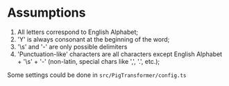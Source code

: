 # Assumptions

1. All letters correspond to English Alphabet;
1. 'Y' is always consonant at the beginning of the word;
1. '\s' and '-' are only possible delimiters
1. 'Punctuation-like' characters are all characters except English Alphabet + '\s' + '-' (non-latin, special chars like ',', '.', etc.);

Some settings could be done in `src/PigTransformer/config.ts`
